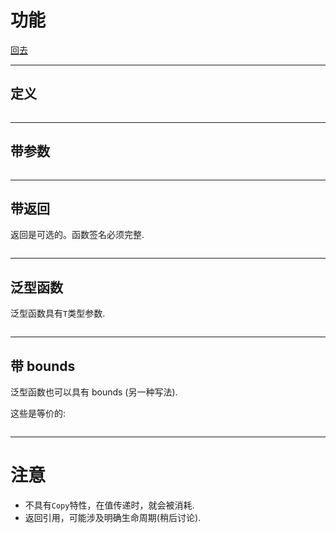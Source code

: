 # 功能

[回去](toc/default.html)

---

## 定义

<pre><code data-source="chapters/shared/code/functions/1.rs" data-trim="hljs rust"></code></pre>

---

## 带参数

<pre><code data-source="chapters/shared/code/functions/2.rs" data-trim="hljs rust"></code></pre>

---

## 带返回

返回是可选的。函数签名必须完整.

<pre><code data-source="chapters/shared/code/functions/3.rs" data-trim="hljs rust"></code></pre>

---

## 泛型函数

泛型函数具有`T`类型参数.

<pre><code data-source="chapters/shared/code/functions/4.rs" data-trim="hljs rust"></code></pre>

---

## 带 bounds

泛型函数也可以具有 bounds (另一种写法).

这些是等价的:

<pre><code data-source="chapters/shared/code/functions/5.rs" data-trim="hljs rust"></code></pre>

---

# 注意

- 不具有`Copy`特性，在值传递时，就会被消耗.
- 返回引用，可能涉及明确生命周期(稍后讨论).
